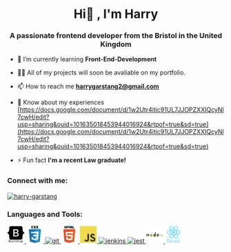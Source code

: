 <h1 align="center">Hi👋 , I'm Harry</h1>
<h3 align="center">A passionate frontend developer from the Bristol in the United Kingdom</h3>

- 🌱 I’m currently learning **Front-End-Development**

- 👨‍💻 All of my projects will soon be avaliable on my portfolio. 

- 📫 How to reach me **harrygarstang2@gmail.com**

- 📄 Know about my experiences [https://docs.google.com/document/d/1w2Utr4itic91UL7JJOPZXXIQcyNl7cwH/edit?usp=sharing&ouid=101635018453944016924&rtpof=true&sd=true](https://docs.google.com/document/d/1w2Utr4itic91UL7JJOPZXXIQcyNl7cwH/edit?usp=sharing&ouid=101635018453944016924&rtpof=true&sd=true)

- ⚡ Fun fact **I'm a recent Law graduate!**

<h3 align="left">Connect with me:</h3>
<p align="left">
<a href="https://linkedin.com/in/harry-garstang" target="blank"><img align="center" src="https://raw.githubusercontent.com/rahuldkjain/github-profile-readme-generator/master/src/images/icons/Social/linked-in-alt.svg" alt="harry-garstang" height="30" width="40" /></a>
</p>

<h3 align="left">Languages and Tools:</h3>
<p align="left"> <a href="https://getbootstrap.com" target="_blank" rel="noreferrer"> <img src="https://raw.githubusercontent.com/devicons/devicon/master/icons/bootstrap/bootstrap-plain-wordmark.svg" alt="bootstrap" width="40" height="40"/> </a> <a href="https://www.w3schools.com/css/" target="_blank" rel="noreferrer"> <img src="https://raw.githubusercontent.com/devicons/devicon/master/icons/css3/css3-original-wordmark.svg" alt="css3" width="40" height="40"/> </a> <a href="https://git-scm.com/" target="_blank" rel="noreferrer"> <img src="https://www.vectorlogo.zone/logos/git-scm/git-scm-icon.svg" alt="git" width="40" height="40"/> </a> <a href="https://www.w3.org/html/" target="_blank" rel="noreferrer"> <img src="https://raw.githubusercontent.com/devicons/devicon/master/icons/html5/html5-original-wordmark.svg" alt="html5" width="40" height="40"/> </a> <a href="https://developer.mozilla.org/en-US/docs/Web/JavaScript" target="_blank" rel="noreferrer"> <img src="https://raw.githubusercontent.com/devicons/devicon/master/icons/javascript/javascript-original.svg" alt="javascript" width="40" height="40"/> </a> <a href="https://www.jenkins.io" target="_blank" rel="noreferrer"> <img src="https://www.vectorlogo.zone/logos/jenkins/jenkins-icon.svg" alt="jenkins" width="40" height="40"/> </a> <a href="https://jestjs.io" target="_blank" rel="noreferrer"> <img src="https://www.vectorlogo.zone/logos/jestjsio/jestjsio-icon.svg" alt="jest" width="40" height="40"/> </a> <a href="https://nodejs.org" target="_blank" rel="noreferrer"> <img src="https://raw.githubusercontent.com/devicons/devicon/master/icons/nodejs/nodejs-original-wordmark.svg" alt="nodejs" width="40" height="40"/> </a> <a href="https://reactjs.org/" target="_blank" rel="noreferrer"> <img src="https://raw.githubusercontent.com/devicons/devicon/master/icons/react/react-original-wordmark.svg" alt="react" width="40" height="40"/> </a> </p>
